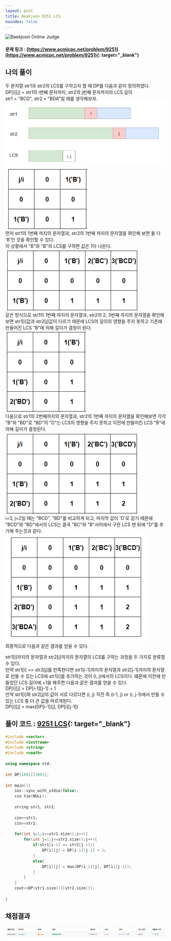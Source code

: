 ```yaml
---
layout: post
title: Beakjoon 9251 LCS
noindex: false
---
```


![Baekjoon Online Judge](https://onlinejudgeimages.s3-ap-northeast-1.amazonaws.com/images/boj-og-1200.png)

#### 문제 링크 : [https://www.acmicpc.net/problem/9251](https://www.acmicpc.net/problem/9251){: target="_blank"}


## 나의 풀이                        
두 문자열 str1과 str2의 LCS를 구하고자 할 때 DP를 다음과 같이 정의하였다.                       
DP[i][j] = str1의 i번째 문자까지, str2의 j번째 문자까지의 LCS 길이                              
str1 = "BCD", str2  = "BDA"일 때를 생각해보자.                      
![49993](\algorithm\img\9251_img.PNG)                          
![49993](\algorithm\img\9521_img3.png)                                 
먼저 str1의 1번째 까지의 문자열과, str2의 1번째 까지의 문자열을 확인해 보면 둘 다 'B'인 것을 확인할 수 있다.               
이 상황에서 "B"와 "B"의 LCS를 구하면 값은 1이 나온다.                  
![49993](\algorithm\img\9521_img4.png)                 
같은 방식으로 str1의 1번째 까지의 문자열과, str2의 2, 3번째 까지의 문자열을 확인해 보면 str1[i]값과 str2[j]값이 다르기 때문에 LCS의 길이의 영향을 주지 못하고 기존에 만들어진 LCS "B"에 의해 길이가 결정이 된다.                                
![49993](\algorithm\img\9521_img5.png)               
다음으로 str1의 2번째까지의 문자열과, str2의 1번째 까지의 문자열을 확인해보면 각각 "B"와 "BD"로 "BD"의 "D"는 LCS의 영향을 주지 못하고 이전에 만들어진 LCS "B"에 의해 길이가 결정된다.                                    
![49993](\algorithm\img\9521_img6.png)   
i=3, j=2일 때는 "BCD", "BD"를 비교하게 되고, 마지막 값이 'D'로 같기 때문에 "BCD"와 "BD"에서의 LCS는 결국 "BC"와 "B"사이에서 구한 LCS 맨 뒤에 "D"를 추가해 주는것과 같다.                       
![49993](\algorithm\img\9521_img2.png)                
최종적으로 다음과 같은 결과를 얻을 수 있다.                    
                           
                            
str1[i]까지의 문자열과 str2[j]까지의 문자열의 LCS를 구하는 과정을 두 가지로 분류할 수 있다.              
만약 str1[i] == str2[j]를 만족한다면 str1[i-1]까지의 문자열과 str2[j-1]까지의 문자열로 만들 수 있는 LCS에 str1[i]를 추가하는 것이 (i, j)에서의 LCS이다. 떄문에 이전에 만들었던 LCS 길이에 +1을 해주면 다음과 같은 결과를 얻을 수 있다.                     
DP[i][j] = DP[i-1][j-1] + 1                         
만약 str1[i]와 str2[j]의 값이 서로 다르다면 (i, j) 직전 즉 (i-1, j) or (i, j-1)에서 만들 수 있는 LCS 중 더 큰 값을 따르게된다.                                   
 DP[i][j] = max(DP[i-1][j], DP[i][j-1])                    



## 풀이 코드 : [9251 LCS](https://github.com/sun-pyo/algorithm/blob/main/Beakjoon/9251.cpp){: target="_blank"}

```c++
#include <vector>
#include <iostream>
#include <string>
#include <cmath>

using namespace std;

int DP[1001][1001];

int main(){
    ios::sync_with_stdio(false);
    cin.tie(NULL);

    string str1, str2;

    cin>>str1;
    cin>>str2;

    for(int i=1;i<=str1.size();i++){
        for(int j=1;j<=str2.size();j++){
            if(str1[i-1] == str2[j-1]){
                DP[i][j] = DP[i-1][j-1] + 1;
            }
            else{
                DP[i][j] = max(DP[i-1][j], DP[i][j-1]);
            }
        }
    }
    cout<<DP[str1.size()][str2.size()];

}
```


## 채점결과
![49993](\algorithm\img\beakjoon_9251.PNG)
